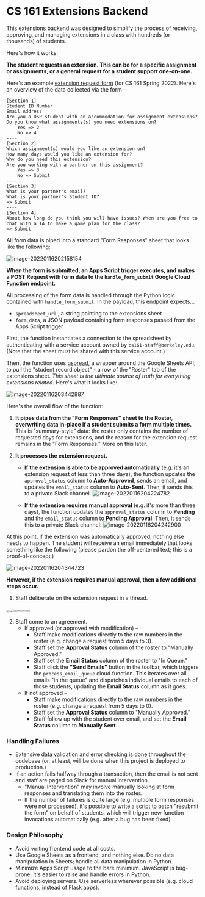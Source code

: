 # CS 161 Extensions Backend

This extensions backend was designed to simplify the process of receiving, approving, and managing extensions in a class with hundreds (or thousands) of students.

Here's how it works:

**The student requests an extension. This can be for a specific assignment or assignments, or a general request for a student support one-on-one.**

Here's an example [extension request form](https://docs.google.com/forms/d/e/1FAIpQLSesAZzIhSEZQvpxZB0jvd-m4KLLZb9fGPGgCgGgKXtZuO0ylw/viewform) (for CS 161 Spring 2022). Here's an overview of the data collected via the form –

```
[Section 1]
Student ID Number
Email Address
Are you a DSP student with an accommodation for assignment extensions?
Do you know what assignments(s) you need extensions on?
	Yes => 2
	No => 4
----
[Section 2]
Which assignment(s) would you like an extension on?
How many days would you like an extension for?
Why do you need this extension?
Are you working with a partner on this assignment?
	Yes => 3
	No => Submit
----
[Section 3]
What is your partner's email?
What is your partner's Student ID?
=> Submit
----
[Section 4]
About how long do you think you will have issues? When are you free to chat with a TA to make a game plan for the class?
=> Submit
```

All form data is piped into a standard "Form Responses" sheet that looks like the following:

![image-20220116202158154](/Users/shomil/Documents/github/school/161/extensions/README.assets/image-20220116202158154.png)

**When the form is submitted, an Apps Script trigger executes, and makes a POST Request with form data to the `handle_form_submit` Google Cloud Function endpoint.**

All processing of the form data is handled through the Python logic contained with `handle_form_submit`. In the payload, this endpoint expects...

- `spreadsheet_url` , a string pointing to the extensions sheet
- `form_data`, a JSON payload containing form responses passed from the Apps Script trigger

First, the function instantiates a connection to the spreadsheet by authenticating with a service account owned by `cs161-staff@berkeley.edu`. (Note that the sheet must be shared with this service account.)

Then, the function uses [gspread](https://docs.gspread.org/en/latest/), a wrapper around the Google Sheets API, to pull the "student record object" -  a row of the "Roster" tab of the extensions sheet. *This sheet is the ultimate source of truth for everything extensions related.* Here's what it looks like:

![image-20220116203442887](/Users/shomil/Documents/github/school/161/extensions/README.assets/image-20220116203442887.png)

Here's the overall flow of the function:

1. **It pipes data from the "Form Responses" sheet to the Roster, overwriting data in-place if a student submits a form multiple times.** This is "summary-style" data: the roster only contains the number of requested days for extensions, and the reason for the extension request remains in the "Form Responses." More on this later.

2. **It processes the extension request.**

   - **If the extension is able to be approved automatically** (e.g. it's an extension request of less than three days), the function updates the `approval_status` column to **Auto-Approved**, sends an email, and updates the `email_status` column to **Auto-Sent**. Then, it sends this to a private Slack channel.
     ![image-20220116204224782](/Users/shomil/Documents/github/school/161/extensions/README.assets/image-20220116204224782.png)

   - **If the extension requires manual approval** (e.g. it's more than three days), the function updates the `approval_status` column to **Pending** and the `email_status` column to **Pending Approval**. Then, it sends this to a private Slack channel:
     ![image-20220116204242900](/Users/shomil/Documents/github/school/161/extensions/README.assets/image-20220116204242900.png)

At this point, if the extension was automatically approved, nothing else needs to happen. The student will receive an email immediately that looks something like the following (please pardon the off-centered text; this is a proof-of-concept.)

![image-20220116204344723](/Users/shomil/Documents/github/school/161/extensions/README.assets/image-20220116204344723.png)

**However, if the extension requires manual approval, then a few additional steps occur.** 

1. Staff deliberate on the extension request in a thread.


​	<img src="/Users/shomil/Documents/github/school/161/extensions/README.assets/image-20220116204446963.png" alt="image-20220116204446963" style="zoom:30%;" />

2. Staff come to an agreement.
   - If approved (or approved with modification) –
     - Staff make modifications directly to the raw numbers in the roster (e.g. change a request from 5 days to 3).
     - Staff set the **Approval Status** column of the roster to "Manually Approved."
     - Staff set the **Email Status** column of the roster to "In Queue."
     - Staff click the **"Send Emails"** button in the toolbar, which triggers the `process_email_queue` cloud function. This iterates over all emails "in the queue" and dispatches individual emails to each of those students, updating the **Email Status** column as it goes.
   - If not approved –
     - Staff make modifications directly to the raw numbers in the roster (e.g. change a request from 5 days to 0).
     - Staff set the **Approval Status** column to "Manually Approved."
     - Staff follow up with the student over email, and set the **Email Status** column to **Manually Sent**.



### Handling Failures

- Extensive data validation and error checking is done throughout the codebase (or, at least, will be done when this project is deployed to production.)
- If an action fails halfway through a transaction, then the email is not sent and staff are paged on Slack for manual intervention.
  - "Manual Intervention" may involve manually looking at form responses and translating them into the roster.
  - If the number of failures is quite large (e.g. multiple form responses were not processed), it's possible to write a script to batch "resubmit the form" on behalf of students, which will trigger new function invocations automatically (e.g. after a bug has been fixed).

### Design Philosophy

- Avoid writing frontend code at all costs.
- Use Google Sheets as a frontend, and nothing else. Do no data manipulation in Sheets; handle all data manipulation in Python.
- Minimize Apps Script usage to the bare minimum. JavaScript is bug-prone; it's easier to raise and handle errors in Python.
- Avoid deploying servers. Use serverless wherever possible (e.g. cloud functions, instead of Flask apps).

